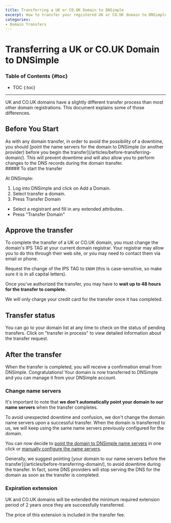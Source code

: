 ```yaml
---
title: Transferring a UK or CO.UK Domain to DNSimple
excerpt: How to transfer your registered UK or CO.UK domain to DNSimple.
categories:
- Domain Transfers
---
```


# Transferring a UK or CO.UK Domain to DNSimple

### Table of Contents {#toc}

* TOC
{:toc}

---

UK and CO.UK domains have a slightly different transfer process than most other domain registrations. This document explains some of those differences.

## Before You Start

<warning>
As with any domain transfer, in order to avoid the possibility of a downtime, you should [point the name servers for the domain to DNSimple (or another provider) before you begin the transfer](/articles/before-transferring-domain/). This will prevent downtime and will also allow you to perform changes to the DNS records during the domain transfer.
</warning>

<div class="section-steps" markdown="1">
##### To start the transfer

At DNSimple:

1. Log into DNSimple and click on <label>Add a Domain</label>.
1. Select <label>transfer a domain</label>.
1. Press <label>Transfer Domain</label>
- Select a registrant and fill in any extended attributes.
- Press "Transfer Domain"

## Approve the transfer

To complete the transfer of a UK or CO.UK domain, you must change the domain's IPS TAG at your current domain registrar. Your registrar may allow you to do this through their web site, or you may need to contact them via email or phone.

Request the change of the IPS TAG to `ENOM` (this is case-sensitive, so make sure it is in all capital letters).

Once you've authorized the transfer, you may have to **wait up to 48 hours for the transfer to complete.**

<callout>
We will only charge your credit card for the transfer once it has completed.
</callout>

## Transfer status

You can go to your domain list at any time to check on the status of pending transfers. Click on "transfer in process" to view detailed information about the transfer request.

## After the transfer

When the transfer is completed, you will receive a confirmation email from DNSimple. Congratulations! Your domain is now transferred to DNSimple and you can manage it from your DNSimple account.

### Change name servers

It's important to note that **we don't automatically point your domain to our name servers** when the transfer completes.

To avoid unexpected downtime and confusion, we don't change the domain name servers upon a successful transfer. When the domain is transferred to us, we will keep using the same name servers previously configured for the domain.

You can now decide to [point the domain to DNSimple name servers](/articles/delegating-dnsimple-registered/) in one click or [manually configure the name servers](/articles/setting-name-servers/).

<note>
Generally, we suggest pointing [your domain to our name servers before the transfer](/articles/before-transferring-domain/), to avoid downtime during the transfer. In fact, some DNS providers will stop serving the DNS for the domain as soon as the transfer is completed.
</note>

### Expiration extension

UK and CO.UK domains will be extended the minimum required extension period of 2 years once they are successfully transferred.

The price of this extension is included in the transfer fee.


